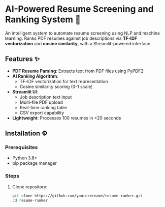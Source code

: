 # AI-Powered Resume Screening and Ranking System 🚀

An intelligent system to automate resume screening using NLP and machine learning. Ranks PDF resumes against job descriptions via **TF-IDF vectorization** and **cosine similarity**, with a Streamlit-powered interface.


## Features ✨

- **PDF Resume Parsing**: Extracts text from PDF files using PyPDF2
- **AI Ranking Algorithm**: 
  - TF-IDF vectorization for text representation
  - Cosine similarity scoring (0-1 scale)
- **Streamlit UI**:
  - Job description text input
  - Multi-file PDF upload
  - Real-time ranking table
  - CSV export capability
- **Lightweight**: Processes 100 resumes in <20 seconds

## Installation ⚙️

### Prerequisites
- Python 3.8+
- pip package manager

### Steps
1. Clone repository:
   ```bash
   git clone https://github.com/yourusername/resume-ranker.git
   cd resume-ranker
